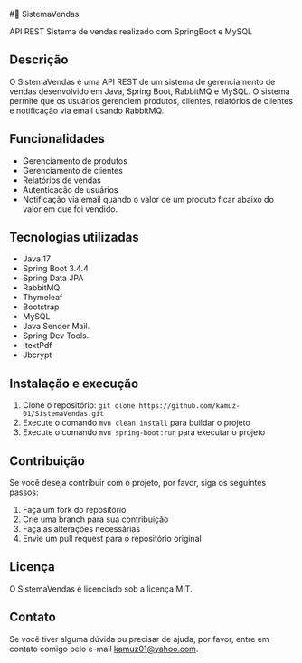 #🛒 SistemaVendas

API REST Sistema de vendas realizado com SpringBoot e MySQL

**Descrição**
---------------

O SistemaVendas é uma API REST de um sistema de gerenciamento de vendas desenvolvido em Java, Spring Boot, RabbitMQ e MySQL. 
O sistema permite que os usuários gerenciem produtos, clientes, relatórios de clientes e notificação via email usando RabbitMQ.

**Funcionalidades**
-----------------

* Gerenciamento de produtos
* Gerenciamento de clientes
* Relatórios de vendas
* Autenticação de usuários
* Notificação via email quando o valor de um produto ficar abaixo do valor em que foi vendido.

**Tecnologias utilizadas**
-------------------------

* Java 17
* Spring Boot 3.4.4
* Spring Data JPA
* RabbitMQ
* Thymeleaf
* Bootstrap
* MySQL
* Java Sender Mail.
* Spring Dev Tools.
* ItextPdf
* Jbcrypt

**Instalação e execução**
-------------------------

1. Clone o repositório: `git clone https://github.com/kamuz-01/SistemaVendas.git`
2. Execute o comando `mvn clean install` para buildar o projeto
3. Execute o comando `mvn spring-boot:run` para executar o projeto

**Contribuição**
----------------

Se você deseja contribuir com o projeto, por favor, siga os seguintes passos:

1. Faça um fork do repositório
2. Crie uma branch para sua contribuição
3. Faça as alterações necessárias
4. Envie um pull request para o repositório original

**Licença**
------------

O SistemaVendas é licenciado sob a licença MIT.

**Contato**
------------

Se você tiver alguma dúvida ou precisar de ajuda, por favor, entre em contato comigo pelo e-mail kamuz01@yahoo.com.
